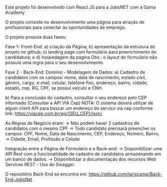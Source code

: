 Este projeto foi desenvolvido com React.JS para a JobsNET com a Gama Academy

O projeto consiste no desenvolvimento uma página para atração de profissionais para conectar às oportunidades de emprego.

O projeto possuía duas fases:

Fase 1- Front-End: 
a) criação da Página;
b) apresentação da estrutura do projeto no github;
c) landing page com formulário para preenchimento de candidatura; e 
d) hospedagem da página
Obs.: o layout do formulário não possuía uma regra para o seu desenvolvimento.

Fase 2 - Back-End: 
Domínio - Modelagem de Dados:
 a) Cadastro de candidatos com os campos: nome, data de nascimento, estado civil, gênero, cargo,
    e-mail, celular, telefone fixo, endereço, bairro, cidade, estado, cep, RG, CPF, se possui veículo e CNH.

b) Para a conclusão do cadastro, consultar o seu endereço pelo CEP informado (Consultar a API VIA Cep) 
NOTA: O sistema deverá utilizar de algum client API para buscar um endereço do serviço via cep conforme link: https://viacep.com.br/ws/{SEU_CEP}/json/

As Regras de Negócio eram: 
-> Não podem haver 2 cadastros de candidatos com o mesmo CPF
-> Todo candidato precisará preencher os campos: CPF, Nome, Data de Nascimento, CEP, Endereço, Número, Bairro, -> Cidade, Email, Profissão e Celular

Integração entre a Página de Formulário e o Back-end:
-> Disponibilizar uma API Rest com a funcionalidade de cadastro de candidatos armazenando em um banco de dados.
-> Disponibilizar a documentação dos recursos Web Services REST - Uso do Swagger.

O repositório Back-End se encontra em: 
https://github.com/lariscamp/Back-End-JobsNet
